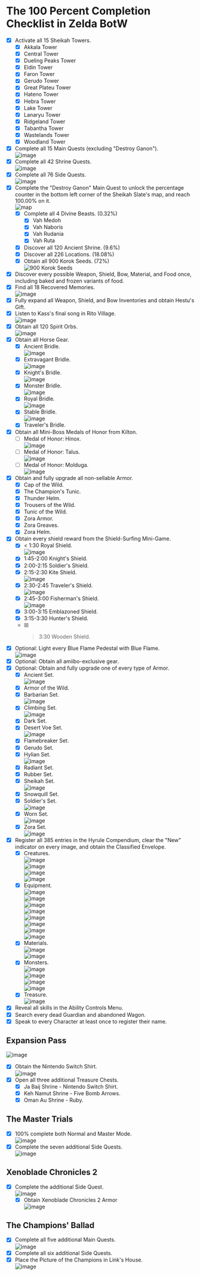 # The 100 Percent Completion Checklist in Zelda BotW

- [x] Activate all 15 Sheikah Towers.
    - [x] Akkala Tower
    - [x] Central Tower
    - [x] Dueling Peaks Tower
    - [x] Eldin Tower
    - [x] Faron Tower
    - [x] Gerudo Tower
    - [x] Great Plateu Tower
    - [x] Hateno Tower
    - [x] Hebra Tower
    - [x] Lake Tower
    - [x] Lanaryu Tower
    - [x] Ridgeland Tower
    - [x] Tabantha Tower
    - [x] Wastelands Tower
    - [x] Woodland Tower
- [x] Complete all 15 Main Quests (excluding "Destroy Ganon").  
![image](https://user-images.githubusercontent.com/33391637/226093730-b85f93fb-7be4-4458-b123-18ca40581d8b.png)
- [x] Complete all 42 Shrine Quests.  
![image](https://user-images.githubusercontent.com/33391637/226093748-49cfa9bf-d5b6-4542-9fdb-f8585e53f841.png)
- [x] Complete all 76 Side Quests.  
![image](https://user-images.githubusercontent.com/33391637/226093779-d78fdb53-0240-4161-be51-3d943cf27680.png)
- [x] Complete the "Destroy Ganon" Main Quest to unlock the percentage counter in the bottom left corner of the Sheikah Slate's map, and reach 100.00% on it.  
![map](https://user-images.githubusercontent.com/33391637/226092972-dd01e283-2d8e-480e-9304-581076881913.png)
    - [x] Complete all 4 Divine Beasts. (0.32%)
        - [x] Vah Medoh
        - [x] Vah Naboris
        - [x] Vah Rudania
        - [x] Vah Ruta
    - [x] Discover all 120 Ancient Shrine. (9.6%)
    - [x] Discover all 226 Locations. (18.08%)
    - [x] Obtain all 900 Korok Seeds. (72%)  
    ![900 Korok Seeds](https://user-images.githubusercontent.com/33391637/226094422-74a34b29-3ed9-4db4-8691-3169a0303564.png)
- [x] Discover every possible Weapon, Shield, Bow, Material, and Food once, including baked and frozen variants of food.
- [x] Find all 18 Recovered Memories.  
![image](https://user-images.githubusercontent.com/33391637/226093789-69998580-02e4-435d-820c-96e76003e094.png)
- [x] Fully expand all Weapon, Shield, and Bow Inventories and obtain Hestu's Gift.
- [x] Listen to Kass's final song in Rito Village.  
![image](https://user-images.githubusercontent.com/33391637/226125963-0b279b31-b28e-42a7-be7e-4454c47bdcde.png)
- [x] Obtain all 120 Spirit Orbs.  
![image](https://user-images.githubusercontent.com/33391637/226131118-c18bf582-5825-4335-b373-d3a5241d5e73.png)
- [x] Obtain all Horse Gear.
    - [x] Ancient Bridle.  
    ![image](https://user-images.githubusercontent.com/33391637/226124244-defe4de3-3eda-4247-9e6a-67956382c6cb.png)
    - [x] Extravagant Bridle.  
    ![image](https://user-images.githubusercontent.com/33391637/226120572-188eaa82-b3c9-4dd2-b252-6039e3c3ed3c.png)
    - [x] Knight's Bridle.  
    ![image](https://user-images.githubusercontent.com/33391637/226096901-d17720d7-75e3-4baa-9c0a-daaa63cb4690.png)
    - [x] Monster Bridle.  
    ![image](https://user-images.githubusercontent.com/33391637/226119237-21ae74fe-d0d1-4eb3-acbf-ead40588fe45.png)
    - [x] Royal Bridle.  
    ![image](https://user-images.githubusercontent.com/33391637/226120557-3a053044-f8ae-4717-8243-d3dbc9d441c4.png)
    - [x] Stable Bridle.  
    ![image](https://user-images.githubusercontent.com/33391637/226120487-e72b08cd-148e-4fce-b988-797bc7a36dae.png)
    - [x] Traveler's Bridle.
- [x] Obtain all Mini-Boss Medals of Honor from Kilton.
    - [ ] Medal of Honor: Hinox.  
    ![image](https://user-images.githubusercontent.com/33391637/226124650-c95b450e-8e7e-4bbc-8bb0-45f5ad7f5058.png)
    - [ ] Medal of Honor: Talus.  
    ![image](https://user-images.githubusercontent.com/33391637/226124810-7b9c3904-f9f9-432e-b470-58d35f11c187.png)
    - [ ] Medal of Honor: Molduga.  
    ![image](https://user-images.githubusercontent.com/33391637/226124733-5efb3a27-65e6-43a6-a634-69506c9bd81e.png)

- [x] Obtain and fully upgrade all non-sellable Armor.
    - [x] Cap of the Wild.
    - [x] The Champion's Tunic.
    - [x] Thunder Helm.
    - [x] Trousers of the Wild.
    - [x] Tunic of the Wild.
    - [x] Zora Armor.
    - [x] Zora Greaves.
    - [x] Zora Helm.
- [x] Obtain every shield reward from the Shield-Surfing Mini-Game.
    - [x] < 1:30 Royal Shield.  
    ![image](https://user-images.githubusercontent.com/33391637/226130712-9b523342-bd99-456a-9486-f1b19b60a2ec.png)
    - [x] 1:45-2:00 Knight's Shield.
    - [x] 2:00-2:15 Soldier's Shield.
    - [x] 2:15-2:30	Kite Shield.  
    ![image](https://user-images.githubusercontent.com/33391637/226130729-3a04826f-ddd4-484d-88e4-1c33fdd55b27.png)
    - [x] 2:30-2:45	Traveler's Shield.  
    ![image](https://user-images.githubusercontent.com/33391637/226194673-73a1efb2-d661-46d7-969e-484189c205a6.png)
    - [x] 2:45-3:00	Fisherman's Shield.  
    ![image](https://user-images.githubusercontent.com/33391637/226196487-ec29f739-b523-4f88-ae07-490fd2bfa2d1.png)
    - [x] 3:00-3:15	Emblazoned Shield.
    - [x] 3:15-3:30	Hunter's Shield.
    - [x] > 3:30 Wooden Shield.
- [x] Optional: Light every Blue Flame Pedestal with Blue Flame.  
![image](https://user-images.githubusercontent.com/33391637/226126160-97f1ddd9-75b0-4bf6-a893-36e93729e923.png)
- [x] Optional: Obtain all amiibo-exclusive gear.
- [x] Optional: Obtain and fully upgrade one of every type of Armor.
    - [x] Ancient Set.  
    ![image](https://user-images.githubusercontent.com/33391637/226196616-3a3a4e0c-bf23-453c-a616-4c7a9eea04c8.png)
    - [x] Armor of the Wild.
    - [x] Barbarian Set.  
    ![image](https://user-images.githubusercontent.com/33391637/226196577-5a5a0f22-5681-4976-b452-ace65714ff77.png)
    - [x] Climbing Set.  
    ![image](https://user-images.githubusercontent.com/33391637/226196505-876aab87-45be-4349-bde4-c6d10a4a1985.png)
    - [x] Dark Set.
    - [x] Desert Voe Set.  
    ![image](https://user-images.githubusercontent.com/33391637/226197163-a618c6ee-d9f3-44a0-99e6-207fa23b524a.png)
    - [x] Flamebreaker Set.
    - [x] Gerudo Set.
    - [x] Hylian Set.  
    ![image](https://user-images.githubusercontent.com/33391637/226197302-fd96a5ae-fb64-4dd4-8864-abebd17a5950.png)
    - [x] Radiant Set.
    - [x] Rubber Set.
    - [x] Sheikah Set.  
    ![image](https://user-images.githubusercontent.com/33391637/226197181-2c4a443c-6c2a-420d-a393-ecab9cce3329.png)
    - [x] Snowquill Set.
    - [x] Soldier's Set.  
    ![image](https://user-images.githubusercontent.com/33391637/226197293-769603ba-9003-454a-8ef1-1fa0d800a223.png)
    - [x] Worn Set.  
    ![image](https://user-images.githubusercontent.com/33391637/226197317-86a76ba4-9e6e-4d12-a165-7f4204710c80.png)
    - [x] Zora Set.  
    ![image](https://user-images.githubusercontent.com/33391637/226197170-192b70bc-ffe4-43de-901b-e559a176b3ce.png)
- [x] Register all 385 entries in the Hyrule Compendium, clear the "New" indicator on every image, and obtain the Classified Envelope.
    - [x] Creatures.  
    ![image](https://user-images.githubusercontent.com/33391637/226194945-c928fecc-0f55-4e1f-9508-1b53e0bbe857.png)  
    ![image](https://user-images.githubusercontent.com/33391637/226194950-60a13a34-9dce-4881-871c-449596642a72.png)  
    ![image](https://user-images.githubusercontent.com/33391637/226194959-533dd3aa-85b9-49e7-a50b-d2c87de26e5c.png)  
    ![image](https://user-images.githubusercontent.com/33391637/226194972-aa32c512-2dbc-4d0b-b69c-e25c3456b301.png)
    - [x] Equipment.  
    ![image](https://user-images.githubusercontent.com/33391637/226195237-307d04e1-79bf-4bde-861e-1ef7f196054e.png)  
    ![image](https://user-images.githubusercontent.com/33391637/226195249-7ff7c00a-3a45-4396-a18a-eceb84f9578e.png)  
    ![image](https://user-images.githubusercontent.com/33391637/226195303-91b262e4-854e-4707-927f-c0e43dd827d2.png)  
    ![image](https://user-images.githubusercontent.com/33391637/226195310-c056378d-895d-4a71-91c9-50b8700dd1a1.png)  
    ![image](https://user-images.githubusercontent.com/33391637/226195317-ac64f83a-4e25-4bb8-88c8-a349ee61d364.png)  
    ![image](https://user-images.githubusercontent.com/33391637/226195324-41dfb065-e5f8-430e-b1aa-2f903c01a801.png)  
    ![image](https://user-images.githubusercontent.com/33391637/226195364-475b362f-5e41-441c-9460-5d947a390e0c.png)  
    ![image](https://user-images.githubusercontent.com/33391637/226195371-28459f4b-947d-4eb8-ab2d-6d38e405b5c4.png)
    - [x] Materials.  
    ![image](https://user-images.githubusercontent.com/33391637/226195226-83200516-b7e3-4023-a347-3a46b8b41b5c.png)  
    ![image](https://user-images.githubusercontent.com/33391637/226195232-598afd00-2576-4ffb-a7e5-29e733b2e874.png)
    - [x] Monsters.  
    ![image](https://user-images.githubusercontent.com/33391637/226195124-953056d2-9ee1-4859-86f2-c28b212063a6.png)  
    ![image](https://user-images.githubusercontent.com/33391637/226195132-a3b58876-7ce8-460c-9482-e73dbb30b357.png)  
    ![image](https://user-images.githubusercontent.com/33391637/226195140-567646d8-3ee7-4cf4-8bc9-bb4a68b75b63.png)  
    ![image](https://user-images.githubusercontent.com/33391637/226195143-1b93865e-fcba-4e0b-9095-a718c30c72d7.png)
    - [x] Treasure.  
    ![image](https://user-images.githubusercontent.com/33391637/226195386-0e09a642-1d60-41d9-a35e-69ebdace3307.png)

- [x] Reveal all skills in the Ability Controls Menu.
- [x] Search every dead Guardian and abandoned Wagon.
- [x] Speak to every Character at least once to register their name.

## Expansion Pass

![image](https://user-images.githubusercontent.com/33391637/226095483-6519eba3-4f0e-43c4-b4ff-2f9107f074c8.png)

- [x] Obtain the Nintendo Switch Shirt.  
![image](https://user-images.githubusercontent.com/33391637/226094929-b0fbe677-3684-42da-bef0-113448629a0b.png)
- [x] Open all three additional Treasure Chests.
    - [x] Ja Baij Shrine - Nintendo Switch Shirt.
    - [x] Keh Namut Shrine - Five Bomb Arrows.
    - [x] Oman Au Shrine - Ruby.

## The Master Trials

- [x] 100% complete both Normal and Master Mode.  
![image](https://user-images.githubusercontent.com/33391637/226093804-a0986959-b58a-491f-9aac-b0f4a9052316.png)
- [x] Complete the seven additional Side Quests.  
![image](https://user-images.githubusercontent.com/33391637/226094519-ba331632-fde9-4049-b60a-880d7dabce6c.png)

## Xenoblade Chronicles 2

- [x] Complete the additional Side Quest.  
![image](https://user-images.githubusercontent.com/33391637/226096626-19569e14-11ef-4c6a-abd8-dc2313ed1be9.png)
    - [x] Obtain Xenoblade Chronicles 2 Armor  
    ![image](https://user-images.githubusercontent.com/33391637/226096003-fb1bbfc8-44ee-46cc-b4f5-ac9bced30cf5.png)

## The Champions' Ballad

- [x] Complete all five additional Main Quests.  
![image](https://user-images.githubusercontent.com/33391637/226096618-1c57bdc5-37a8-4ecb-b0a4-360eb822be06.png)
- [x] Complete all six additional Side Quests.  
- [x] Place the Picture of the Champions in Link's House.  
![image](https://user-images.githubusercontent.com/33391637/226096420-72759022-2bd6-4baf-b164-7c3f18a62f57.png)
